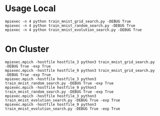# Usage Local
	mpiexec -n 4 python train_mnist_grid_search.py -DEBUG True
	mpiexec -n 4 python train_mnist_random_search.py -DEBUG True
	mpiexec -n 4 python train_mnist_evolution_search.py -DEBUG True

# On Cluster 
	mpiexec.mpich -hostfile hostfile_3 python3 train_mnist_grid_search.py -DEBUG True -exp True
	mpiexec.mpich -hostfile hostfile_9 python3 train_mnist_grid_search.py -DEBUG True -exp True
	mpiexec.mpich -hostfile hostfile_3 python3 train_mnist_random_search.py -DEBUG True -exp True
	mpiexec.mpich -hostfile hostfile_9 python3 train_mnist_random_search.py -DEBUG True -exp True
	mpiexec.mpich -hostfile hostfile_3 python3 train_mnist_evolution_search.py -DEBUG True -exp True
	mpiexec.mpich -hostfile hostfile_9 python3 train_mnist_evolution_search.py -DEBUG True -exp True
